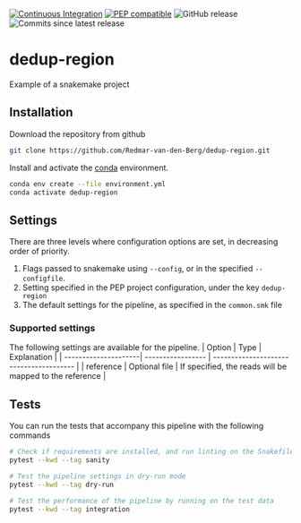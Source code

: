 [![Continuous Integration](https://github.com/Redmar-van-den-Berg/dedup-region/actions/workflows/ci.yml/badge.svg)](https://github.com/Redmar-van-den-Berg/dedup-region/actions/workflows/ci.yml)
[![PEP compatible](http://pepkit.github.io/img/PEP-compatible-green.svg)](http://pepkit.github.io)
![GitHub release](https://img.shields.io/github/v/release/redmar-van-den-berg/dedup-region)
![Commits since latest release](https://img.shields.io/github/commits-since/redmar-van-den-berg/dedup-region/latest)

# dedup-region
Example of a snakemake project

## Installation
Download the repository from github
```bash
git clone https://github.com/Redmar-van-den-Berg/dedup-region.git
```

Install and activate the
[conda](https://docs.conda.io/en/latest/miniconda.html)
environment.
```bash
conda env create --file environment.yml
conda activate dedup-region
```

## Settings
There are three levels where configuration options are set, in decreasing order
of priority.
1. Flags passed to snakemake using `--config`, or in the specified
   `--configfile`.
2. Setting specified in the PEP project configuration, under the key
   `dedup-region`
3. The default settings for the pipeline, as specified in the `common.smk` file

### Supported settings
The following settings are available for the pipeline.
| Option               | Type              | Explanation                             |
| ---------------------| ----------------- | --------------------------------------- |
| reference            | Optional file     | If specified, the reads will be mapped to the reference |

## Tests
You can run the tests that accompany this pipeline with the following commands

```bash
# Check if requirements are installed, and run linting on the Snakefile
pytest --kwd --tag sanity

# Test the pipeline settings in dry-run mode
pytest --kwd --tag dry-run

# Test the performance of the pipeline by running on the test data
pytest --kwd --tag integration
```
